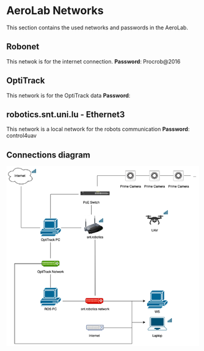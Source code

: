 # AeroLab Networks
This section contains the used networks and passwords in the AeroLab.

## Robonet
This netwok is for the internet connection.
**Password**: Procrob@2016

## OptiTrack
This network is for the OptiTrack data
**Password**: 

## robotics.snt.uni.lu - Ethernet3
This network is a local network for the robots communication
**Password**: control4uav

## Connections diagram
![Diagram](aeroLab.png)



